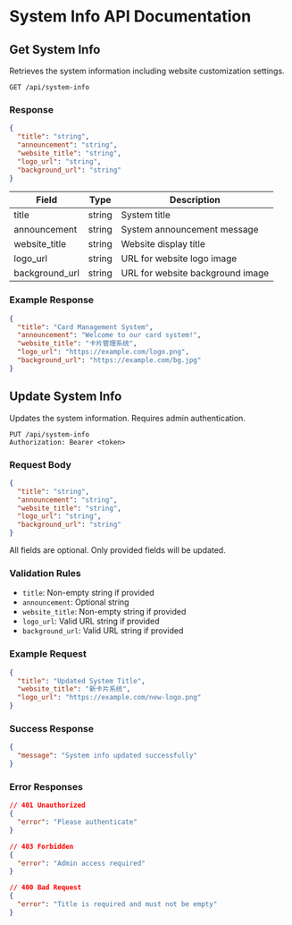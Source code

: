 # System Info API Documentation

## Get System Info

Retrieves the system information including website customization settings.

```http
GET /api/system-info
```

### Response

```json
{
  "title": "string",
  "announcement": "string",
  "website_title": "string",
  "logo_url": "string",
  "background_url": "string"
}
```

| Field | Type | Description |
|-------|------|-------------|
| title | string | System title |
| announcement | string | System announcement message |
| website_title | string | Website display title |
| logo_url | string | URL for website logo image |
| background_url | string | URL for website background image |

### Example Response

```json
{
  "title": "Card Management System",
  "announcement": "Welcome to our card system!",
  "website_title": "卡片管理系统",
  "logo_url": "https://example.com/logo.png",
  "background_url": "https://example.com/bg.jpg"
}
```

## Update System Info

Updates the system information. Requires admin authentication.

```http
PUT /api/system-info
Authorization: Bearer <token>
```

### Request Body

```json
{
  "title": "string",
  "announcement": "string",
  "website_title": "string",
  "logo_url": "string",
  "background_url": "string"
}
```

All fields are optional. Only provided fields will be updated.

### Validation Rules

- `title`: Non-empty string if provided
- `announcement`: Optional string
- `website_title`: Non-empty string if provided
- `logo_url`: Valid URL string if provided
- `background_url`: Valid URL string if provided

### Example Request

```json
{
  "title": "Updated System Title",
  "website_title": "新卡片系统",
  "logo_url": "https://example.com/new-logo.png"
}
```

### Success Response

```json
{
  "message": "System info updated successfully"
}
```

### Error Responses

```json
// 401 Unauthorized
{
  "error": "Please authenticate"
}

// 403 Forbidden
{
  "error": "Admin access required"
}

// 400 Bad Request
{
  "error": "Title is required and must not be empty"
}
```